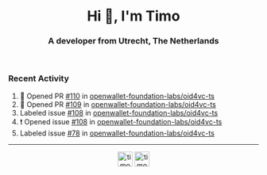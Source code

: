 <h1 align="center">Hi 👋, I'm Timo</h1>
<h3 align="center">A developer from Utrecht, The Netherlands</h3>
<br/>
<!-- https://github.com/rahuldkjain/github-profile-readme-generator --!>

<!--  <p align="left"><img src="https://github-readme-stats.vercel.app/api?username=timoglastra&show_icons=true&count_private=true&" alt="timoglastra" /></p> --!>

<!--
Github language stats
<p align="left"><img src="https://github-readme-stats.vercel.app/api/top-langs/?username=timoglastra&layout=compact" alt="timoglastra" /><p>
-->

<!-- Codestats language stats -->
<!-- <p align="left"><img src="https://codestats-readme.vercel.app/api/top-langs/?username=timoglastra&layout=compact&language_count=12" alt="timoglastra" /><p>    --!>
  
<h3>Recent Activity</h3>

<!--START_SECTION:activity-->
1. 💪 Opened PR [#110](undefined) in [openwallet-foundation-labs/oid4vc-ts](https://github.com/openwallet-foundation-labs/oid4vc-ts)
2. 💪 Opened PR [#109](undefined) in [openwallet-foundation-labs/oid4vc-ts](https://github.com/openwallet-foundation-labs/oid4vc-ts)
3.  Labeled issue [#108](https://github.com/openwallet-foundation-labs/oid4vc-ts/issues/108) in [openwallet-foundation-labs/oid4vc-ts](https://github.com/openwallet-foundation-labs/oid4vc-ts)
4. ❗ Opened issue [#108](https://github.com/openwallet-foundation-labs/oid4vc-ts/issues/108) in [openwallet-foundation-labs/oid4vc-ts](https://github.com/openwallet-foundation-labs/oid4vc-ts)
5.  Labeled issue [#78](https://github.com/openwallet-foundation-labs/oid4vc-ts/issues/78) in [openwallet-foundation-labs/oid4vc-ts](https://github.com/openwallet-foundation-labs/oid4vc-ts)
<!--END_SECTION:activity-->

---

<p align="center">
<a href="https://twitter.com/timoglastra" target="blank"><img align="center" src="https://cdn.jsdelivr.net/npm/simple-icons@3.0.1/icons/twitter.svg" alt="timoglastra" height="30" width="30" /></a>
<a href="https://linkedin.com/in/timoglastra" target="blank"><img align="center" src="https://cdn.jsdelivr.net/npm/simple-icons@3.0.1/icons/linkedin.svg" alt="timoglastra" height="30" width="30" /></a>
</p>




